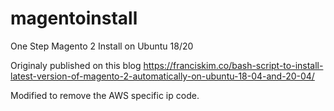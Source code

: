 # magentoinstall
One Step Magento 2 Install on Ubuntu 18/20

Originaly published on this blog https://franciskim.co/bash-script-to-install-latest-version-of-magento-2-automatically-on-ubuntu-18-04-and-20-04/

Modified to remove the AWS specific ip code.

